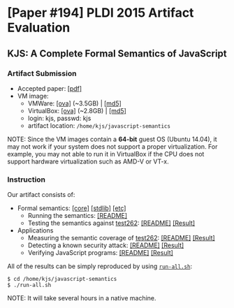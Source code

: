 # [Paper #194] PLDI 2015 Artifact Evaluation

## KJS: A Complete Formal Semantics of JavaScript

### Artifact Submission

 * Accepted paper: [[pdf]](http://fslweb.cs.illinois.edu/kjs/pldi15-paper194.pdf)
 * VM image: 
   * VMWare: [[ova]](http://fslweb.cs.illinois.edu/kjs/kjs.vmware.ova) (~3.5GB) |
             [[md5]](http://fslweb.cs.illinois.edu/kjs/kjs.vmware.ova.md5)
   * VirtualBox: [[ova]](http://fslweb.cs.illinois.edu/kjs/kjs.virtualbox.ova) (~2.8GB) |
                 [[md5]](http://fslweb.cs.illinois.edu/kjs/kjs.virtualbox.ova.md5)
   * login: kjs, passwd: kjs
   * artifact location: `/home/kjs/javascript-semantics`

NOTE: Since the VM images contain a **64-bit** guest OS (Ubuntu 14.04), it may not work if your system does not support a proper virtualization. For example, you may not able to run it in VirtualBox if the CPU does not support hardware virtualization such as AMD-V or VT-x.


### Instruction

Our artifact consists of:
 * Formal semantics: [[core]](js-main.k) [[stdlib]](stdlib) [[etc]](README.md#directory-structure)
   * Running the semantics: [[README]](README.md)
   * Testing the semantics against [test262](http://test262.ecmascript.org): [[README]](README.md#5-run-ecmascript-conformance-test-suitetest262) [[Result]](test262.out)
 * Applications
   * Measuring the semantic coverage of [test262](http://test262.ecmascript.org): [[README]](test262-coverage/README.md) [[Result]](test262-coverage/test262-coverage.out)
   * Detecting a known security attack: [[README]](security-attack/README.md) [[Result]](security-attack/security-attack.out)
   * Verifying JavaScript programs: [[README]](verification/README.md) [[Result]](verification/verification.out)

All of the results can be simply reproduced by using [`run-all.sh`](run-all.sh):
```
$ cd /home/kjs/javascript-semantics
$ ./run-all.sh
```
NOTE: It will take several hours in a native machine.
